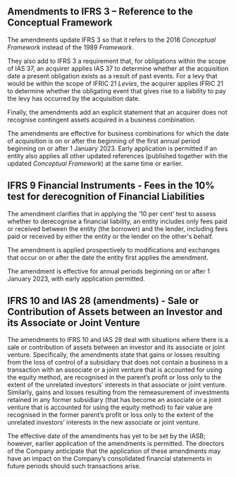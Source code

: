 ## Amendments to IFRS 3 – Reference to the Conceptual Framework

The amendments update IFRS 3 so that it refers to the 2018 *Conceptual Framework* instead of the 1989 *Framework*.

They also add to IFRS 3 a requirement that, for obligations within the scope of IAS 37, an acquirer applies IAS 37 to determine whether at the acquisition date a present obligation exists as a result of past events. For a levy that would be within the scope of IFRIC 21 *Levies*, the acquirer applies IFRIC 21 to determine whether the obligating event that gives rise to a liability to pay the levy has occurred by the acquisition date.

Finally, the amendments add an explicit statement that an acquirer does not recognise contingent assets acquired in a business combination.

The amendments are effective for business combinations for which the date of acquisition is on or after the beginning of the first annual period beginning on or after 1 January 2023. Early application is permitted if an entity also applies all other updated references (published together with the updated *Conceptual Framework*) at the same time or earlier.

## IFRS 9 Financial Instruments - Fees in the 10% test for derecognition of Financial Liabilities

The amendment clarifies that in applying the ‘10 per cent’ test to assess whether to derecognise a financial liability, an entity includes only fees paid or received between the entity (the borrower) and the lender, including fees paid or received by either the entity or the lender on the other's behalf.

The amendment is applied prospectively to modifications and exchanges that occur on or after the date the entity first applies the amendment.

The amendment is effective for annual periods beginning on or after 1 January 2023, with early application permitted.

## IFRS 10 and IAS 28 (amendments) - Sale or Contribution of Assets between an Investor and its Associate or Joint Venture

The amendments to IFRS 10 and IAS 28 deal with situations where there is a sale or contribution of assets between an investor and its associate or joint venture. Specifically, the amendments state that gains or losses resulting from the loss of control of a subsidiary that does not contain a business in a transaction with an associate or a joint venture that is accounted for using the equity method, are recognised in the parent’s profit or loss only to the extent of the unrelated investors’ interests in that associate or joint venture. Similarly, gains and losses resulting from the remeasurement of investments retained in any former subsidiary (that has become an associate or a joint venture that is accounted for using the equity method) to fair value are recognised in the former parent’s profit or loss only to the extent of the unrelated investors’ interests in the new associate or joint venture.

The effective date of the amendments has yet to be set by the IASB; however, earlier application of the amendments is permitted. The directors of the Company anticipate that the application of these amendments may have an impact on the Company’s consolidated financial statements in future periods should such transactions arise.